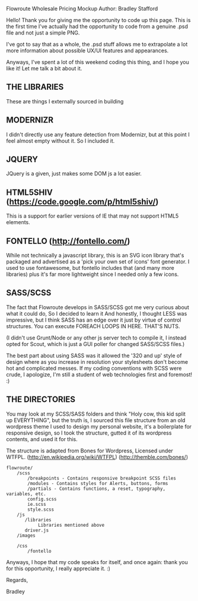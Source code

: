 Flowroute Wholesale Pricing Mockup
Author: Bradley Stafford

Hello! Thank you for giving me the opportunity to code up this page. This is the first time I've actually had the opportunity to code from a genuine .psd file and not just a simple PNG. 

I've got to say that as a whole, the .psd stuff allows me to extrapolate a lot more information about possible UX/UI features and appearances. 

Anyways, I've spent a lot of this weekend coding this thing, and I hope you like it!
Let me talk a bit about it. 

## THE LIBRARIES
These are things I externally sourced in building

## MODERNIZR
I didn't directly use any feature detection from Modernizr, but at this point
I feel almost empty without it. So I included it. 

## JQUERY
JQuery is a given, just makes some DOM js a lot easier. 

## HTML5SHIV (https://code.google.com/p/html5shiv/)
This is a support for earlier versions of IE that may not support HTML5 elements. 

## FONTELLO (http://fontello.com/)
While not technically a javascript library, this is an SVG icon library that's packaged and advertised as a 'pick your own set of icons' font generator. I used to use fontawesome, but fontello includes that (and many more libraries) plus it's far more lightweight since I needed only a few icons. 

## SASS/SCSS
The fact that Flowroute develops in SASS/SCSS got me very curious about what it could do, So I decided to learn it
And honestly, I thought LESS was impressive, but I think SASS has an edge over it just by virtue of control structures. You can execute FOREACH LOOPS IN HERE. THAT'S NUTS. 

(I didn't use Grunt/Node or any other js server tech to compile it, I instead opted for Scout, which is just a GUI poller for changed SASS/SCSS files.) 

The best part about using SASS was it allowed the '320 and up' style of design where as you increase in resolution your stylesheets don't become hot and complicated messes.
If my coding conventions with SCSS were crude, I apologize, I'm still a student of web technologies first and foremost! :)

## THE DIRECTORIES
You may look at my SCSS/SASS folders and think "Holy cow, this kid split up EVERYTHING", but the truth is, I sourced
this file structure from an old wordpress theme I used to design my personal website, it's a boilerplate for responsive
design, so I took the structure, gutted it of its wordpress contents, and used it for this. 

The structure is adapted from Bones for Wordpress, Licensed under WTFPL. 
(http://en.wikipedia.org/wiki/WTFPL) 
(http://themble.com/bones/)

```
flowroute/
    /scss
        /breakpoints - Contains responsive breakpoint SCSS files
        /modules - Contains styles for Alerts, buttons, forms
        /partials - Contains functions, a reset, typography, variables, etc.
        config.scss
        ie.scss
        style.scss
    /js
       /libraries
            Libraries mentioned above
       driver.js
    /images

    /css
        /fontello

 ```   

Anyways, I hope that my code speaks for itself, and once again: thank you for this opportunity, I really appreciate it. :)

Regards,

Bradley




